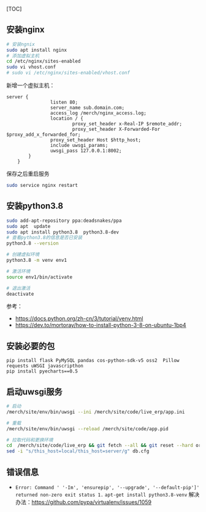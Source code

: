 [TOC]

## 安装nginx
```bash
# 安装ngnix
sudo apt install nginx
# 添加虚拟主机
cd /etc/nginx/sites-enabled
sudo vi vhost.conf
# sudo vi /etc/nginx/sites-enabled/vhost.conf
```
新增一个虚拟主机：
```
server {
                listen 80;
                server_name sub.domain.com;
                access_log /merch/nginx_access.log;
                location / {
                        proxy_set_header x-Real-IP $remote_addr;
                        proxy_set_header X-Forwarded-For $proxy_add_x_forwarded_for;
                proxy_set_header Host $http_host;
                include uwsgi_params;
                uwsgi_pass 127.0.0.1:8002;
        }
    }
```
保存之后重启服务
```bash
sudo service nginx restart
```

## 安装python3.8
```bash
sudo add-apt-repository ppa:deadsnakes/ppa
sudo apt  update
sudo apt install python3.8  python3.8-dev
# 查看python3.8的信息是否已安装
python3.8 --version

# 创建虚拟环境
python3.8 -m venv env1

# 激活环境
source env1/bin/activate

# 退出激活
deactivate
```

参考：
- https://docs.python.org/zh-cn/3/tutorial/venv.html 
- https://dev.to/mortoray/how-to-install-python-3-8-on-ubuntu-1bp4

## 安装必要的包
```
pip install flask PyMySQL pandas cos-python-sdk-v5 oss2  Pillow requests uWSGI javascripthon 
pip install pyecharts==0.5
```

## 启动uwsgi服务
```bash
# 启动
/merch/site/env/bin/uwsgi --ini /merch/site/code/live_erp/app.ini 

# 重载
/merch/site/env/bin/uwsgi --reload /merch/site/code/app.pid 

# 拉取代码和更换环境
cd  /merch/site/code/live_erp && git fetch --all && git reset --hard origin/master && git pull  
sed -i "s/this_host=local/this_host=server/g" db.cfg 
```


## 错误信息
- `Error: Command ' '-Im', 'ensurepip', '--upgrade', '--default-pip']' returned non-zero exit status 1.`
  `apt-get install python3.8-venv`
  解决办法：https://github.com/pypa/virtualenv/issues/1059
  
